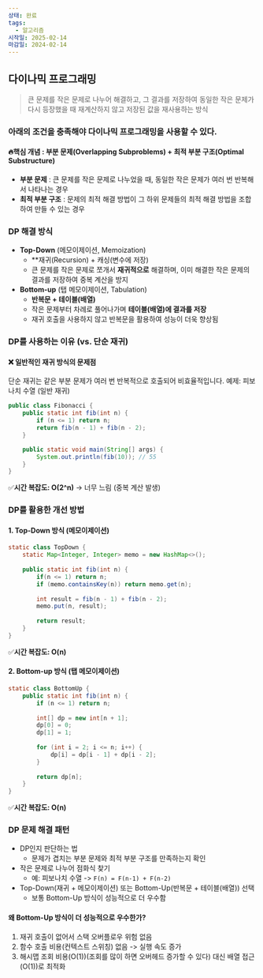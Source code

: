 ```yaml
---
상태: 완료
tags:
  - 알고리즘
시작일: 2025-02-14
마감일: 2024-02-14
---
```

## 다이나믹 프로그래밍
>큰 문제를 작은 문제로 나누어 해결하고, 그 결과를 저장하여 동일한 작은 문제가 다시 등장했을 때 재계산하지 않고 저장된 값을 재사용하는 방식

### 아래의 조건을 충족해야 다이나믹 프로그래밍을 사용할 수 있다.
#### 🔥핵심 개념 : 부분 문제(Overlapping Subproblems) + 최적 부분 구조(Optimal Substructure)
- **부분 문제** : 큰 문제를 작은 문제로 나누었을 때, 동일한 작은 문제가 여러 번 반복해서 나타나는 경우
- **최적 부분 구조** : 문제의 최적 해결 방법이 그 하위 문제들의 최적 해결 방법을 조합하여 만들 수 있는 경우

### DP 해결 방식
- **Top-Down** (메모이제이션, Memoization)
	- **재귀(Recursion) + 캐싱(변수에 저장)
	- 큰 문제를 작은 문제로 쪼개서 **재귀적으로** 해결하며, 이미 해결한 작은 문제의 결과를 저장하여 중복 계산을 방지
- **Bottom-up** (탭 메모이제이션, Tabulation)
	- **반복문 + 테이블(배열)**
	- 작은 문제부터 차례로 풀어나가며 **테이블(배열)에 결과를 저장**
	- 재귀 호출을 사용하지 않고 반복문을 활용하여 성능이 더욱 향상됨

### DP를 사용하는 이유 (vs. 단순 재귀)
#### ❌ 일반적인 재귀 방식의 문제점
단순 재귀는 같은 부분 문제가 여러 번 반복적으로 호출되어 비효율적입니다.
예제: 피보나치 수열 (일반 재귀)
```java
public class Fibonacci {
    public static int fib(int n) {
        if (n <= 1) return n;
        return fib(n - 1) + fib(n - 2);
    }

    public static void main(String[] args) {
        System.out.println(fib(10)); // 55
    }
}

```
✅**시간 복잡도: O(2^n)** → 너무 느림 (중복 계산 발생)

###  DP를 활용한 개선 방법
#### 1. Top-Down 방식 (메모이제이션)
```java
static class TopDown {  
	static Map<Integer, Integer> memo = new HashMap<>();  
  
	public static int fib(int n) {  
		if(n <= 1) return n;  
		if (memo.containsKey(n)) return memo.get(n);  
  
		int result = fib(n - 1) + fib(n - 2);  
		memo.put(n, result);  
  
		return result;  
	}  
}
```
✅**시간 복잡도: O(n)**
#### 2. Bottom-up 방식 (탭 메모이제이션)
```java
static class BottomUp {  
	public static int fib(int n) {  
		if (n <= 1) return n;  
  
		int[] dp = new int[n + 1];  
		dp[0] = 0;  
		dp[1] = 1;  
  
		for (int i = 2; i <= n; i++) {  
			dp[i] = dp[i - 1] + dp[i - 2];  
		}  
  
		return dp[n];  
	}  
}
```
✅**시간 복잡도: O(n)**

### DP 문제 해결 패턴
- DP인지 판단하는 법
	- 문제가 겹치는 부분 문제와 최적 부분 구조를 만족하는지 확인
- 작은 문제로 나누어 점화식 찾기
	- 예: 피보나치 수열 -> `F(n) = F(n-1) + F(n-2)`
- Top-Down(재귀 + 메모이제이션) 또는 Bottom-Up(반복문 + 테이블(배열)) 선택
	- 보통 Bottom-Up 방식이 성능적으로 더 우수함
	
#### 왜 Bottom-Up 방식이 더 성능적으로 우수한가?
1. 재귀 호출이 없어서 스택 오버플로우 위험 없음
2. 함수 호출 비용(컨텍스트 스위칭) 없음 -> 실행 속도 증가
3. 해시맵 조회 비용(O(1))(조회를 많이 하면 오버헤드 증가할 수 있다) 대신 배열 접근 (O(1))로 최적화

